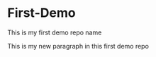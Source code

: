 # First-Demo
This is my first demo repo name
<br>
<p>This is my new paragraph in this first demo repo</p>
